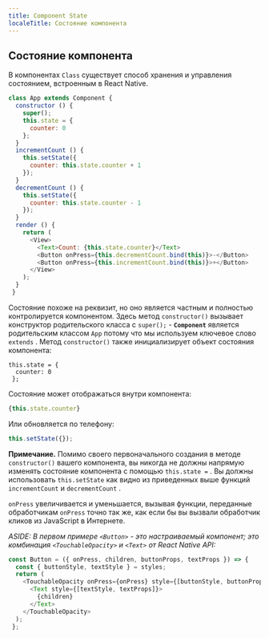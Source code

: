 ```yaml
---
title: Component State
localeTitle: Состояние компонента
---
```

## Состояние компонента

В компонентах `Class` существует способ хранения и управления состоянием, встроенным в React Native.

```javascript
class App extends Component { 
  constructor () { 
    super(); 
    this.state = { 
      counter: 0 
    }; 
  } 
  incrementCount () { 
    this.setState({ 
      counter: this.state.counter + 1 
    }); 
  } 
  decrementCount () { 
    this.setState({ 
      counter: this.state.counter - 1 
    }); 
  } 
  render () { 
    return ( 
      <View> 
        <Text>Count: {this.state.counter}</Text> 
        <Button onPress={this.decrementCount.bind(this)}>-</Button> 
        <Button onPress={this.incrementCount.bind(this)}>+</Button> 
      </View> 
    ); 
  } 
 } 
```

Состояние похоже на реквизит, но оно является частным и полностью контролируется компонентом. Здесь метод `constructor()` вызывает конструктор родительского класса с `super();` - **`Component`** является родительским классом `App` потому что мы используем ключевое слово `extends` . Метод `constructor()` также инициализирует объект состояния компонента:
```
this.state = { 
  counter: 0 
 }; 
```

Состояние может отображаться внутри компонента:

```js
{this.state.counter} 
```

Или обновляется по телефону:

```js
this.setState({}); 
```

**Примечание.** Помимо своего первоначального создания в методе `constructor()` вашего компонента, вы никогда не должны напрямую изменять состояние компонента с помощью `this.state =` . Вы должны использовать `this.setState` как видно из приведенных выше функций `incrementCount` и `decrementCount` .

`onPress` увеличивается и уменьшается, вызывая функции, переданные обработчикам `onPress` точно так же, как если бы вы вызвали обработчик кликов из JavaScript в Интернете.

_ASIDE: В первом примере `<Button>` - это настраиваемый компонент; это комбинация `<TouchableOpacity>` и `<Text>` от React Native API:_

```js
const Button = ({ onPress, children, buttonProps, textProps }) => { 
  const { buttonStyle, textStyle } = styles; 
  return ( 
    <TouchableOpacity onPress={onPress} style={[buttonStyle, buttonProps]}> 
      <Text style={[textStyle, textProps]}> 
        {children} 
      </Text> 
    </TouchableOpacity> 
  ); 
 }; 

```